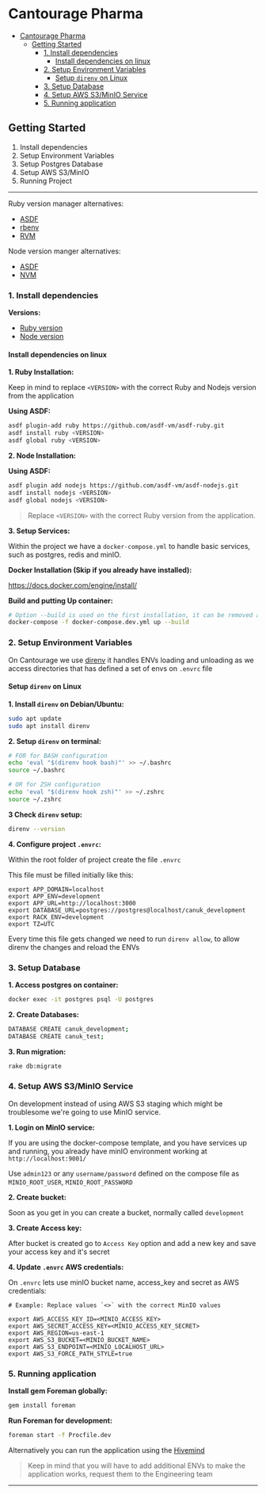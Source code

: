 # Cantourage Pharma

- [Cantourage Pharma](#cantourage-pharma)
  - [Getting Started](#getting-started)
    - [1. Install dependencies](#1-install-dependencies)
      - [Install dependencies on linux](#install-dependencies-on-linux)
    - [2. Setup Environment Variables](#2-setup-environment-variables)
      - [Setup `direnv` on Linux](#setup-direnv-on-linux)
    - [3. Setup Database](#3-setup-database)
    - [4. Setup AWS S3/MinIO Service](#4-setup-aws-s3minio-service)
    - [5. Running application](#5-running-application)

## Getting Started

1. Install dependencies
2. Setup Environment Variables
3. Setup Postgres Database
4. Setup AWS S3/MinIO
5. Running Project

---

Ruby version manager alternatives:

- [ASDF](https://asdf-vm.com/)
- [rbenv](https://rbenv.org/)
- [RVM](https://rvm.io/)

Node version manger alternatives:

- [ASDF](https://asdf-vm.com/)
- [NVM](https://github.com/nvm-sh/nvm)

### 1. Install dependencies

**Versions:**

- [Ruby version](https://github.com/cantourage/clinic/blob/main/.ruby-version)
- [Node version](https://github.com/cantourage/clinic/blob/main/.node-version)

#### Install dependencies on linux

**1. Ruby Installation:**

Keep in mind to replace `<VERSION>` with the correct Ruby and Nodejs version from the application

**Using ASDF:**

```sh
asdf plugin-add ruby https://github.com/asdf-vm/asdf-ruby.git
asdf install ruby <VERSION>
asdf global ruby <VERSION>
```

**2. Node Installation:**

**Using ASDF:**

```sh
asdf plugin add nodejs https://github.com/asdf-vm/asdf-nodejs.git
asdf install nodejs <VERSION>
asdf global nodejs <VERSION>
```

> Replace `<VERSION>` with the correct Ruby version from the application.

**3. Setup Services:**

Within the project we have a `docker-compose.yml` to handle basic services, such as postgres, redis and minIO.

**Docker Installation (Skip if you already have installed):**

<https://docs.docker.com/engine/install/>

**Build and putting Up container:**

```sh
# Option --build is used on the first installation, it can be removed after
docker-compose -f docker-compose.dev.yml up --build
```

### 2. Setup Environment Variables

On Cantourage we use [direnv](https://direnv.net/) it handles ENVs loading and unloading as we
access directories that has defined a set of envs on `.envrc` file

#### Setup `direnv` on Linux

**1. Install `direnv` on Debian/Ubuntu:**

```sh
sudo apt update
sudo apt install direnv
```

**2. Setup `direnv` on terminal:**

```sh
# FOR for BASH configuration
echo 'eval "$(direnv hook bash)"' >> ~/.bashrc
source ~/.bashrc

# OR for ZSH configuration
echo 'eval "$(direnv hook zsh)"' >> ~/.zshrc
source ~/.zshrc
```

**3 Check `direnv` setup:**

```sh
direnv --version
```

**4. Configure project `.envrc`:**

Within the root folder of project create the file `.envrc`

This file must be filled initially like this:

```mono
export APP_DOMAIN=localhost
export APP_ENV=development
export APP_URL=http://localhost:3000
export DATABASE_URL=postgres://postgres@localhost/canuk_development
export RACK_ENV=development
export TZ=UTC
```

Every time this file gets changed we need to run `direnv allow`, to allow direnv the changes and reload the ENVs

### 3. Setup Database

**1. Access postgres on container:**

```sh
docker exec -it postgres psql -U postgres
```

**2. Create Databases:**

```sh
DATABASE CREATE canuk_development;
DATABASE CREATE canuk_test;
```

**3. Run migration:**

```sh
rake db:migrate
```

### 4. Setup AWS S3/MinIO Service

On development instead of using AWS S3 staging which might be troublesome we're going to use MinIO service.

**1. Login on MinIO service:**

If you are using the docker-compose template, and you have services up and running, you already have minIO
environment working at `http://localhost:9001/`

Use `admin123` or any `username/password` defined on the compose file as `MINIO_ROOT_USER`, `MINIO_ROOT_PASSWORD`

**2. Create bucket:**

Soon as you get in you can create a bucket, normally called `development`

**3. Create Access key:**

After bucket is created go to `Access Key` option and add a new key and save your access key and it's secret

**4. Update `.envrc` AWS credentials:**

On `.envrc` lets use minIO bucket name, access_key and secret as AWS credentials:

```mono
# Example: Replace values `<>` with the correct MinIO values

export AWS_ACCESS_KEY_ID=<MINIO_ACCESS_KEY>
export AWS_SECRET_ACCESS_KEY=<MINIO_ACCESS_KEY_SECRET>
export AWS_REGION=us-east-1
export AWS_S3_BUCKET=<MINIO_BUCKET_NAME>
export AWS_S3_ENDPOINT=<MINIO_LOCALHOST_URL>
export AWS_S3_FORCE_PATH_STYLE=true
 ```

### 5. Running application

**Install gem Foreman globally:**

```sh
gem install foreman
```

**Run Foreman for development:**

```sh
foreman start -f Procfile.dev
```

Alternatively you can run the application using the [Hivemind](https://github.com/DarthSim/hivemind#installation)

> Keep in mind that you will have to add additional ENVs to make the application works, request them to the
> Engineering team

---
